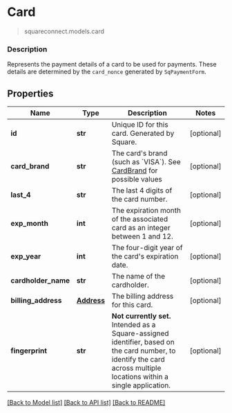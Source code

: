 # Card
> squareconnect.models.card

### Description

Represents the payment details of a card to be used for payments. These details are determined by the `card_nonce` generated by `SqPaymentForm`.

## Properties
Name | Type | Description | Notes
------------ | ------------- | ------------- | -------------
**id** | **str** | Unique ID for this card. Generated by Square. | [optional] 
**card_brand** | **str** | The card&#39;s brand (such as &#x60;VISA&#x60;). See [CardBrand](#type-cardbrand) for possible values | [optional] 
**last_4** | **str** | The last 4 digits of the card number. | [optional] 
**exp_month** | **int** | The expiration month of the associated card as an integer between 1 and 12. | [optional] 
**exp_year** | **int** | The four-digit year of the card&#39;s expiration date. | [optional] 
**cardholder_name** | **str** | The name of the cardholder. | [optional] 
**billing_address** | [**Address**](Address.md) | The billing address for this card. | [optional] 
**fingerprint** | **str** | __Not currently set.__ Intended as a Square-assigned identifier, based on the card number, to identify the card across multiple locations within a single application. | [optional] 

[[Back to Model list]](../README.md#documentation-for-models) [[Back to API list]](../README.md#documentation-for-api-endpoints) [[Back to README]](../README.md)



